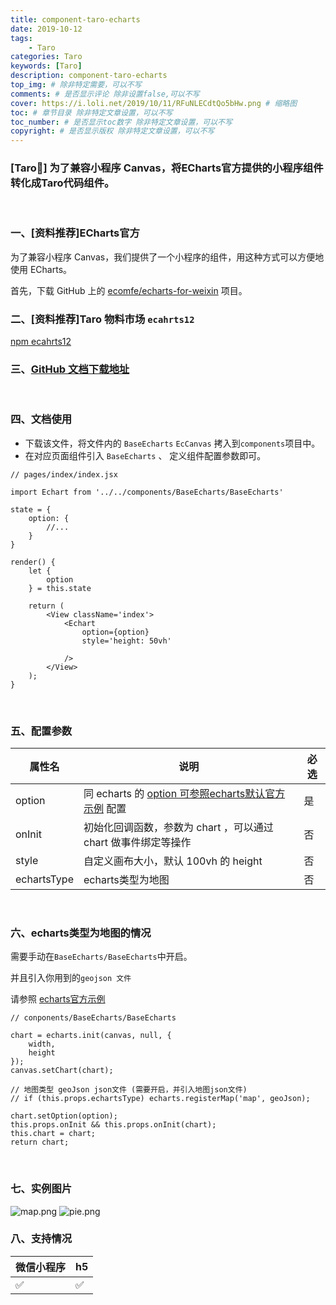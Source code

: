 ```yaml
---
title: component-taro-echarts
date: 2019-10-12
tags: 
    - Taro
categories: Taro
keywords: [Taro]
description: component-taro-echarts
top_img: # 除非特定需要，可以不写
comments: # 是否显示评论 除非设置false,可以不写
cover: https://i.loli.net/2019/10/11/RFuNLECdtQo5bHw.png # 缩略图
toc: # 章节目录 除非特定文章设置，可以不写
toc_number: # 是否显示toc数字 除非特定文章设置，可以不写
copyright: # 是否显示版权 除非特定文章设置，可以不写
---
```



### [Taro🔨] 为了兼容小程序 Canvas，将ECharts官方提供的小程序组件转化成Taro代码组件。
<br>


### 一、[资料推荐]ECharts官方
为了兼容小程序 Canvas，我们提供了一个小程序的组件，用这种方式可以方便地使用 ECharts。

首先，下载 GitHub 上的 [ecomfe/echarts-for-weixin](https://github.com/ecomfe/echarts-for-weixin) 项目。
<br>


### 二、[资料推荐]Taro 物料市场 `ecahrts12`
[npm ecahrts12](https://taro-ext.jd.com/plugin/view/5d439e9b08267b4198ad0c63)
<br>


### 三、[GitHub 文档下载地址](https://github.com/LOUSANPANG/component-taro-echarts)
<br>


### 四、文档使用
* 下载该文件，将文件内的 `BaseEcharts` `EcCanvas` 拷入到`components`项目中。
* 在对应页面组件引入 `BaseEcharts` 、 定义组件配置参数即可。
```
// pages/index/index.jsx

import Echart from '../../components/BaseEcharts/BaseEcharts'

state = {
    option: {
        //...
    }
}

render() {
    let {
        option
    } = this.state

    return (
        <View className='index'>
            <Echart 
                option={option} 
                style='height: 50vh'

            />
        </View>
    );
}
```
<br>


### 五、配置参数

| 属性名 | 说明                                                               | 必选 |
| ------ | ------------------------------------------------------------------ | ---- |
| option | 同 echarts 的 [option 可参照echarts默认官方示例](https://github.com/ecomfe/echarts-for-weixin) 配置 | 是   |
| onInit | 初始化回调函数，参数为 chart ，可以通过 chart 做事件绑定等操作     | 否   |
| style  | 自定义画布大小，默认 100vh 的 height                        | 否   |
| echartsType | echarts类型为地图                   | 否   |
<br>


### 六、echarts类型为地图的情况
需要手动在`BaseEcharts/BaseEcharts`中开启。

并且引入你用到的`geojson 文件`

请参照 [echarts官方示例](https://github.com/ecomfe/echarts-for-weixin/tree/master/pages/map)
```
// conponents/BaseEcharts/BaseEcharts

chart = echarts.init(canvas, null, {
    width,
    height
});
canvas.setChart(chart);

// 地图类型 geoJson json文件 (需要开启，并引入地图json文件)
// if (this.props.echartsType) echarts.registerMap('map', geoJson);

chart.setOption(option);
this.props.onInit && this.props.onInit(chart);
this.chart = chart;
return chart;
```
<br>


### 七、实例图片
![map.png](https://i.loli.net/2019/10/11/RFuNLECdtQo5bHw.png)
![pie.png](https://i.loli.net/2019/10/11/mI6O7lTtufWB4Zn.png)
<br>


### 八、支持情况

| 微信小程序 | h5  |
| ---------- | --- |
| ✅         | ✅  |
<br>



<br>
<br>
<br>
<br>
<br>